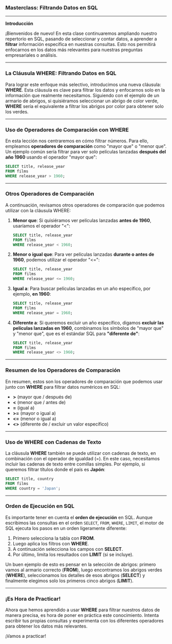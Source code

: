 ### Masterclass: **Filtrando Datos en SQL**

---

**Introducción**

¡Bienvenidos de nuevo! En esta clase continuaremos ampliando nuestro repertorio en SQL, pasando de seleccionar y contar datos, a aprender a **filtrar** información específica en nuestras consultas. Esto nos permitirá enfocarnos en los datos más relevantes para nuestras preguntas empresariales o análisis.

---

### **La Cláusula WHERE: Filtrando Datos en SQL**

Para lograr este enfoque más selectivo, introducimos una nueva cláusula: **WHERE**. Esta cláusula es clave para filtrar los datos y enfocarnos solo en la información que realmente necesitamos. Siguiendo con el ejemplo de un armario de abrigos, si quisiéramos seleccionar un abrigo de color verde, **WHERE** sería el equivalente a filtrar los abrigos por color para obtener solo los verdes.

---

### **Uso de Operadores de Comparación con WHERE**

En esta lección nos centraremos en cómo filtrar números. Para ello, empleamos **operadores de comparación** como "mayor que" o "menor que". Un ejemplo común sería filtrar para ver solo películas lanzadas **después del año 1960** usando el operador "mayor que":

```sql
SELECT title, release_year
FROM films
WHERE release_year > 1960;
```

---

### **Otros Operadores de Comparación**

A continuación, revisamos otros operadores de comparación que podemos utilizar con la cláusula WHERE:

1. **Menor que**: Si quisiéramos ver películas lanzadas **antes de 1960**, usaríamos el operador "<":

   ```sql
   SELECT title, release_year
   FROM films
   WHERE release_year < 1960;
   ```

2. **Menor o igual que**: Para ver películas lanzadas **durante o antes de 1960**, podemos utilizar el operador "<=":

   ```sql
   SELECT title, release_year
   FROM films
   WHERE release_year <= 1960;
   ```

3. **Igual a**: Para buscar películas lanzadas en un año específico, por ejemplo, **en 1960**:

   ```sql
   SELECT title, release_year
   FROM films
   WHERE release_year = 1960;
   ```

4. **Diferente a**: Si queremos excluir un año específico, digamos **excluir las películas lanzadas en 1960**, combinamos los símbolos de "mayor que" y "menor que", que es el estándar SQL para **"diferente de"**:

   ```sql
   SELECT title, release_year
   FROM films
   WHERE release_year <> 1960;
   ```

---

### **Resumen de los Operadores de Comparación**

En resumen, estos son los operadores de comparación que podemos usar junto con **WHERE** para filtrar datos numéricos en SQL:

- **>** (mayor que / después de)
- **<** (menor que / antes de)
- **=** (igual a)
- **>=** (mayor o igual a)
- **<=** (menor o igual a)
- **<>** (diferente de / excluir un valor específico)

---

### **Uso de WHERE con Cadenas de Texto**

La cláusula **WHERE** también se puede utilizar con cadenas de texto, en combinación con el operador de igualdad (=). En este caso, necesitamos incluir las cadenas de texto entre comillas simples. Por ejemplo, si queremos filtrar títulos donde el país es **Japón**:

```sql
SELECT title, country
FROM films
WHERE country = 'Japan';
```

---

### **Orden de Ejecución en SQL**

Es importante tener en cuenta el **orden de ejecución** en SQL. Aunque escribimos las consultas en el orden `SELECT`, `FROM`, `WHERE`, `LIMIT`, el motor de SQL ejecuta los pasos en un orden ligeramente diferente:

1. Primero selecciona la tabla con **FROM**.
2. Luego aplica los filtros con **WHERE**.
3. A continuación selecciona los campos con **SELECT**.
4. Por último, limita los resultados con **LIMIT** (si se incluye).

Un buen ejemplo de esto es pensar en la selección de abrigos: primero vamos al armario correcto (**FROM**), luego encontramos los abrigos verdes (**WHERE**), seleccionamos los detalles de esos abrigos (**SELECT**) y finalmente elegimos solo los primeros cinco abrigos (**LIMIT**).

---

### **¡Es Hora de Practicar!**

Ahora que hemos aprendido a usar **WHERE** para filtrar nuestros datos de manera precisa, es hora de poner en práctica este conocimiento. Intenta escribir tus propias consultas y experimenta con los diferentes operadores para obtener los datos más relevantes.

¡Vamos a practicar!